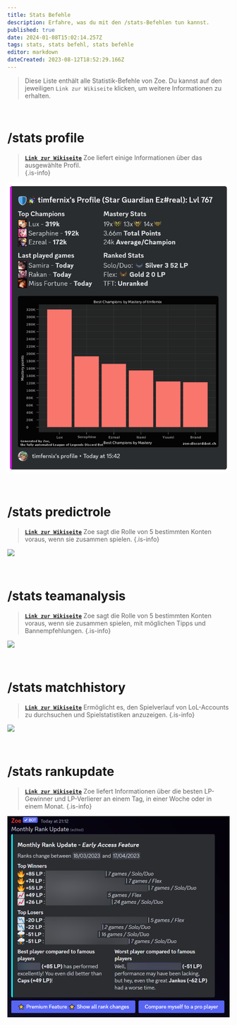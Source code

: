 ```yaml
---
title: Stats Befehle
description: Erfahre, was du mit den /stats-Befehlen tun kannst.
published: true
date: 2024-01-08T15:02:14.257Z
tags: stats, stats befehl, stats befehle
editor: markdown
dateCreated: 2023-08-12T18:52:29.166Z
---
```




> Diese Liste enthält alle Statistik-Befehle von Zoe. Du kannst auf den jeweiligen `Link zur Wikiseite` klicken, um weitere Informationen zu erhalten.

<br> 

#  /stats profile

>  [**`Link zur Wikiseite`**](/de/commands/stats/profile/)
> Zoe liefert einige Informationen über das ausgewählte Profil.  
>{.is-info}
  
![](/en_/en_stats_profile.png)

<br> 
  
#  /stats predictrole

>  [**`Link zur Wikiseite`**](/de/commands/stats/predictRole/)
>  Zoe sagt die Rolle von 5 bestimmten Konten voraus, wenn sie zusammen spielen.
>{.is-info}
  
![](/new_stats_predictrole.png)

<br> 

#  /stats teamanalysis

>  [**`Link zur Wikiseite`**](/de/commands/stats/teamAnalysis/)
>  Zoe sagt die Rolle von 5 bestimmten Konten voraus, wenn sie zusammen spielen, mit möglichen Tipps und Bannempfehlungen.
>{.is-info}
  
![](/new_statsteamanalysis.png)

<br> 

#  /stats matchhistory

>  [**`Link zur Wikiseite`**](/de/commands/stats/matchhistory/)
>  Ermöglicht es, den Spielverlauf von LoL-Accounts zu durchsuchen und Spielstatistiken anzuzeigen. 
>{.is-info}
  
![](/new_stats_matchhistory_cropped.png)

<br> 

#  /stats rankupdate

>  [**`Link zur Wikiseite`**](/de/commands/stats/rankupdate/)
>  Zoe liefert Informationen über die besten LP-Gewinner und LP-Verlierer an einem Tag, in einer Woche oder in einem Monat. 
>{.is-info}
  
![](/stats_rankupdate.png)

<br> 
  